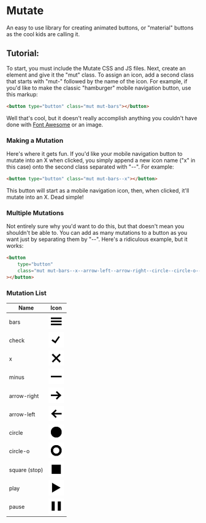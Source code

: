 # Mutate
An easy to use library for creating animated buttons, or "material" buttons as the cool kids are calling it.

## Tutorial:

To start, you must include the Mutate CSS and JS files. Next, create an element and give it the "mut" class. To assign an icon, add a second class that starts with "mut-" followed by the name of the icon. For example, if you'd like to make the classic "hamburger" mobile navigation button, use this markup:

```html
<button type="button" class="mut mut-bars"></button>
```

Well that's cool, but it doesn't really accomplish anything you couldn't have done with [Font Awesome](http://fontawesome.io/) or an image.

### Making a Mutation

Here's where it gets fun. If you'd like your mobile navigation button to mutate into an X when clicked, you simply append a new icon name ("x" in this case) onto the second class separated with "--". For example:

```html
<button type="button" class="mut mut-bars--x"></button>
```
This button will start as a mobile navigation icon, then, when clicked, it'll mutate into an X. Dead simple!

### Multiple Mutations

Not entirely sure why you'd want to do this, but that doesn't mean you shouldn't be able to. You can add as many mutations to a button as you want just by separating them by "--". Here's a ridiculous example, but it works:

```html
<button
	type="button"
	class="mut mut-bars--x--arrow-left--arrow-right--circle--circle-o--check--minus"
></button>
```

### Mutation List
|Name			|Icon			|
|---------------|---------------|
|bars			|![bars]		|
|check			|![check]		|
|x				|![x]			|
|minus			|![minus]		|
|arrow-right	|![arrow-right]	|
|arrow-left		|![arrow-left]	|
|circle			|![circle]		|
|circle-o		|![circle-o]	|
|square (stop)	|![square]		|
|play			|![play]		|
|pause			|![pause]		|

[bars]: images/bars.png
[check]: images/check.png
[x]: images/x.png
[minus]: images/minus.png
[arrow-right]: images/arrow-right.png
[arrow-left]: images/arrow-left.png
[circle]: images/circle.png
[circle-o]: images/circle-o.png
[square]: images/square.png
[play]: images/play.png
[pause]: images/pause.png
